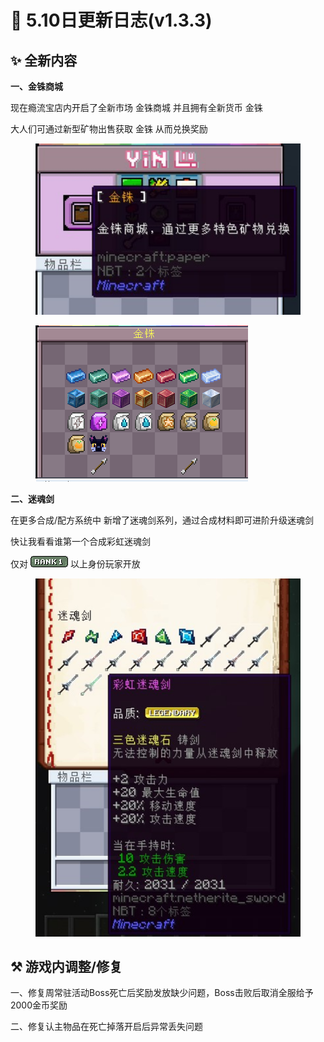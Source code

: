 # 📄 5.10日更新日志(v1.3.3)

## ✨ 全新内容



**一、金铢商城**

现在瘾流宝店内开启了全新市场 金铢商城 并且拥有全新货币 金铢

大人们可通过新型矿物出售获取 金铢 从而兑换奖励

<figure><img src="../../.gitbook/assets/image (5).png" alt=""><figcaption></figcaption></figure>

<figure><img src="../../.gitbook/assets/image (6).png" alt=""><figcaption></figcaption></figure>

**二、迷魂剑**

在更多合成/配方系统中 新增了迷魂剑系列，通过合成材料即可进阶升级迷魂剑

快让我看看谁第一个合成彩虹迷魂剑

仅对 ![](<../../.gitbook/assets/rank1 (1).png>) 以上身份玩家开放

<figure><img src="../../.gitbook/assets/image (1).png" alt=""><figcaption></figcaption></figure>

## ⚒  游戏内调整/修复

一、修复周常驻活动Boss死亡后奖励发放缺少问题，Boss击败后取消全服给予2000金币奖励

二、修复认主物品在死亡掉落开启后异常丢失问题
